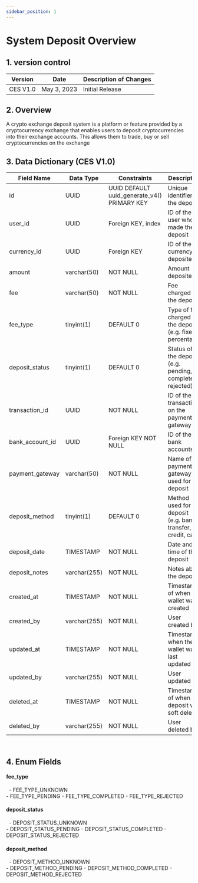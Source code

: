 ```yaml
---
sidebar_position: 1
---
```


# System Deposit Overview

## 1. version control

| Version  | Date        | Description of Changes |
| -------- | ----------- | ---------------------- |
| CES V1.0 | May 3, 2023 | Initial Release        |

## 2. Overview

A crypto exchange deposit system is a platform or feature provided by a cryptocurrency exchange that enables users to deposit cryptocurrencies into their exchange accounts. This allows them to trade, buy or sell cryptocurrencies on the exchange

## 3. Data Dictionary (CES V1.0)

| Field Name      | Data Type    | Constraints                                 | Description                                                    |
| --------------- | ------------ | ------------------------------------------- | -------------------------------------------------------------- |
| id              | UUID         | UUID DEFAULT uuid_generate_v4() PRIMARY KEY | Unique identifier for the deposit                              |
| user_id         | UUID         | Foreign KEY, index                          | ID of the user who made the deposit                            |
| currency_id     | UUID         | Foreign KEY                                 | ID of the currency deposited                                   |
| amount          | varchar(50)  | NOT NULL                                    | Amount deposited                                               |
| fee             | varchar(50)  | NOT NULL                                    | Fee charged for the deposit                                    |
| fee_type        | tinyint(1)   | DEFAULT 0                                   | Type of fee charged for the deposit (e.g. fixed percentage)    |
| deposit_status  | tinyint(1)   | DEFAULT 0                                   | Status of the deposit (e.g. pending, completed, rejected)      |
| transaction_id  | UUID         | NOT NULL                                    | ID of the transaction on the payment gateway                   |
| bank_account_id | UUID         | Foreign KEY NOT NULL                        | ID of the bank accounts                                        |
| payment_gateway | varchar(50)  | NOT NULL                                    | Name of the payment gateway used for the deposit               |
| deposit_method  | tinyint(1)   | DEFAULT 0                                   | Method used for the deposit (e.g. bank transfer, credit, card) |
| deposit_date    | TIMESTAMP    | NOT NULL                                    | Date and time of the deposit                                   |
| deposit_notes   | varchar(255) | NOT NULL                                    | Notes about the deposit                                        |
| created_at      | TIMESTAMP    | NOT NULL                                    | Timestamp of when the wallet was created                       |
| created_by      | varchar(255) | NOT NULL                                    | User created by                                                |
| updated_at      | TIMESTAMP    | NOT NULL                                    | Timestamp when the wallet was last updated                     |
| updated_by      | varchar(255) | NOT NULL                                    | User updated by                                                |
| deleted_at      | TIMESTAMP    | NOT NULL                                    | Timestamp of when the deposit was soft deleted                 |
| deleted_by      | varchar(255) | NOT NULL                                    | User deleted by                                                |

`
`
## 4. Enum Fields 

#### **fee_type**
&nbsp;
    - FEE_TYPE_UNKNOWN  
    - FEE_TYPE_PENDING
    - FEE_TYPE_COMPLETED
    - FEE_TYPE_REJECTED 

#### **deposit_status**
&nbsp;
    - DEPOSIT_STATUS_UNKNOWN  
    - DEPOSIT_STATUS_PENDING
    - DEPOSIT_STATUS_COMPLETED
    - DEPOSIT_STATUS_REJECTED 

#### **deposit_method**
&nbsp;
    - DEPOSIT_METHOD_UNKNOWN  
    - DEPOSIT_METHOD_PENDING
    - DEPOSIT_METHOD_COMPLETED
    - DEPOSIT_METHOD_REJECTED 

